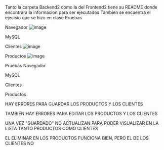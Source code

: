 Tanto la carpeta Backend2 como la del Frontend2 tiene su README donde encontrara la informacion para ser ejecutados
Tambien se encuentra el ejecisio que se hizo en clase
Pruebas

Navegador
![image](https://github.com/davidestebanortiz685/Entrega-de-Software-2/assets/107454129/e9525537-474e-458b-919a-c7a4c7acbfa0)


MySQL

Clientes
![image](https://github.com/davidestebanortiz685/Entrega-de-Software-2/assets/107454129/5e9898c0-71f9-4074-aaf9-36f37735c5b1)


Productos
![image](https://github.com/davidestebanortiz685/Entrega-de-Software-2/assets/107454129/925730ac-b0d1-4624-84d8-a4d89368cdd8)

Pruebas
Navegador


MySQL

Clientes


Productos


HAY ERRORES PARA GUARDAR LOS PRODUCTOS Y LOS CLIENTES

TAMBIEN HAY ERRORES PARA EDITAR LOS PRODUCTOS Y LOS CLIENTES

UNA VEZ "GUARDADO" NO ACTUALIZAN PARA PODER VISUALIZAR EN LA LISTA TANTO PRODUCTOS COMO CLIENTES

EL ELIMINAR EN LOS PRODUCTOS FUNCIONA BIEN, PERO EL DE LOS CLIENTES NO
